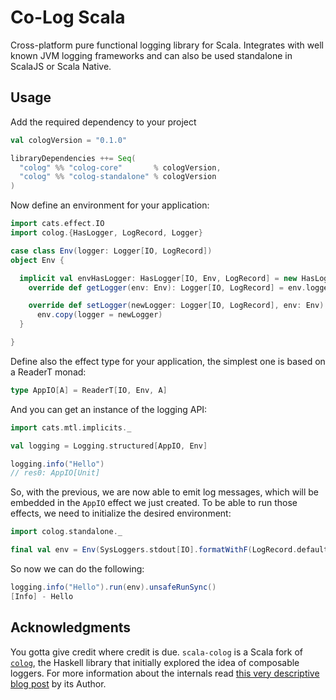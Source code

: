 # Co-Log Scala

Cross-platform pure functional logging library for Scala. Integrates with well known JVM logging frameworks and
 can also be used standalone in ScalaJS or Scala Native.
 
## Usage

Add the required dependency to your project

```scala
val cologVersion = "0.1.0"

libraryDependencies ++= Seq(
  "colog" %% "colog-core"       % cologVersion,
  "colog" %% "colog-standalone" % cologVersion
)
```

Now define an environment for your application:

```scala
import cats.effect.IO
import colog.{HasLogger, LogRecord, Logger}

case class Env(logger: Logger[IO, LogRecord])
object Env {

  implicit val envHasLogger: HasLogger[IO, Env, LogRecord] = new HasLogger[IO, Env, LogRecord] {
    override def getLogger(env: Env): Logger[IO, LogRecord] = env.logger

    override def setLogger(newLogger: Logger[IO, LogRecord], env: Env): Env =
      env.copy(logger = newLogger)
  }

}
```

Define also the effect type for your application, the simplest one is based on a ReaderT monad:

```scala
type AppIO[A] = ReaderT[IO, Env, A]
```

And you can get an instance of the logging API:

```scala
import cats.mtl.implicits._

val logging = Logging.structured[AppIO, Env]

logging.info("Hello")
// res0: AppIO[Unit]
```

So, with the previous, we are now able to emit log messages, which will be embedded in the `AppIO` effect we just created.
To be able to run those effects, we need to initialize the desired environment:

```scala
import colog.standalone._

final val env = Env(SysLoggers.stdout[IO].formatWithF(LogRecord.defaultFormat[IO]))
```

So now we can do the following:

```scala
logging.info("Hello").run(env).unsafeRunSync()
[Info] - Hello
```

## Acknowledgments

You gotta give credit where credit is due. `scala-colog` is a Scala fork of [`colog`](https://github.com/kowainik/co-log),
the Haskell library that initially explored the idea of composable loggers. For more information about the internals
read [this very descriptive blog post](https://kowainik.github.io/posts/2018-09-25-co-log) by its Author. 